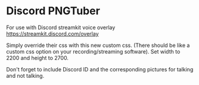 # Discord PNGTuber

For use with Discord streamkit voice overlay
https://streamkit.discord.com/overlay

Simply override their css with this new custom css. (There should be like a custom css option on your recording/streaming software).
Set width to 2200 and height to 2700.

Don't forget to include Discord ID and the corresponding pictures for talking and not talking.
